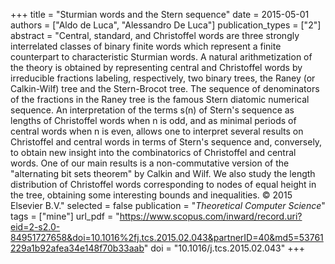 +++
title = "Sturmian words and the Stern sequence"
date = 2015-05-01
authors = ["Aldo de Luca", "Alessandro De Luca"]
publication_types = ["2"]
abstract = "Central, standard, and Christoffel words are three strongly interrelated classes of binary finite words which represent a finite counterpart to characteristic Sturmian words. A natural arithmetization of the theory is obtained by representing central and Christoffel words by irreducible fractions labeling, respectively, two binary trees, the Raney (or Calkin-Wilf) tree and the Stern-Brocot tree. The sequence of denominators of the fractions in the Raney tree is the famous Stern diatomic numerical sequence. An interpretation of the terms s(n) of Stern's sequence as lengths of Christoffel words when n is odd, and as minimal periods of central words when n is even, allows one to interpret several results on Christoffel and central words in terms of Stern's sequence and, conversely, to obtain new insight into the combinatorics of Christoffel and central words. One of our main results is a non-commutative version of the \"alternating bit sets theorem\" by Calkin and Wilf. We also study the length distribution of Christoffel words corresponding to nodes of equal height in the tree, obtaining some interesting bounds and inequalities. © 2015 Elsevier B.V."
selected = false
publication = "*Theoretical Computer Science*"
tags = ["mine"]
url_pdf = "https://www.scopus.com/inward/record.uri?eid=2-s2.0-84951727658&doi=10.1016%2fj.tcs.2015.02.043&partnerID=40&md5=53761229a1b92afea34e148f70b33aab"
doi = "10.1016/j.tcs.2015.02.043"
+++

